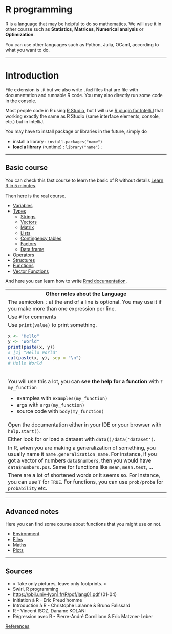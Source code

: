 # R programming

R is a language that may be helpful to do so mathematics. We will use it in other course such as **Statistics**, **Matrices**,  **Numerical analysis** or **Optimization**.

You can use other languages such as Python, Julia, OCaml, according to what you want to do.

<hr class="sl">

# Introduction

File extension is ``.R`` but we also write ``.Rmd`` files that are file with documentation
and runnable R code. You may also directly run some code in the console.

Most people code in R using [R Studio](https://www.rstudio.com/), but I will use [R plugin for IntelliJ](https://plugins.jetbrains.com/plugin/6632-r-language-for-intellij)
that working exactly the same as R Studio (same interface elements, console, etc.) but in IntelliJ.

You may have to install package or libraries in the future, simply do

* install a library : ``install.packages("name")``
* **load a library** (runtime) : ``library("name");``

<hr class="sr">

## Basic course

You can check this fast course to learn the basic of R without details [Learn R
in 5 minutes](5min.md).

Then here is the real course.

* [Variables](syntax/variables.md)
* [Types](syntax/types.md)
  * [Strings](syntax/types/strings.md)
  * [Vectors](syntax/types/vectors.md)
  * [Matrix](syntax/types/matrix.md)
  * [Lists](syntax/types/lists.md)
  * [Contingency tables](syntax/types/table.md)
  * [Factors](syntax/types/factors.md)
  * [Data.frame](syntax/types/data-frame.md)
* [Operators](syntax/operators.md)
* [Structures](syntax/structures.md)
* [Functions](syntax/functions.md)
* [Vector Functions](syntax/types/vectors-fun.md)

And here you can learn how to write [Rmd documentation](rmd.md).

<table class="table table-dark table-bordered table-striped">
<tr><th class="text-center">Other notes about the Language</th></tr>
<tr><td>
The semicolon <code>;</code> at the end of a line is optional. You may use it if you make more than one expression per line.
</td></tr>
<tr><td> 
Use <code>#</code> for comments
</td></tr>
<tr><td> 
Use <code>print(value)</code> to print something.

```r
x <- "Hello"
y <- "World"
print(paste(x, y))
# [1] "Hello World"
cat(paste(x, y), sep = "\n")
# Hello World
```
</td></tr>
<tr><td>

You will use this a lot, you can **see the help for a function** with ``?my_function``
* examples with ``examples(my_function)``
* args with ``args(my_function)``
* source code with ``body(my_function)``
</td></tr>
<tr><td>
Open the documentation either in your IDE or your browser with <code>help.start()</code>.
</td></tr>
<tr><td>
Either look for or load a dataset
with <code>data()/data('dataset')</code>.
</td></tr>
<tr><td>
In R, when you are making a generalization of something, you usually name it <code>name.generalization_name</code>. For instance, if you got a vector of numbers <code>data$numbers</code>, then you would have <code>data$numbers.pos</code>. Same for functions like <code>mean</code>, <code>mean.test</code>,
...
</td></tr>
<tr><td>
There are a lot of shortened words or it seems so. For instance, you can use <code>T</code> for <code>TRUE</code>. For functions, you can use <code>prob/proba</code> for <code>probability</code> etc.
</td></tr>
</table>

<hr class="sl">

## Advanced notes

Here you can find some course about functions that you might use or not.

* [Environment](utils/environment.md)
* [Files](utils/files.md)
* [Maths](utils/maths.md)
* [Plots](utils/plot.md)

<hr class="sr">

## Sources

* « Take only pictures, leave only footprints. »
* Swirl, R programming
* <https://pbil.univ-lyon1.fr/R/pdf/lang01.pdf> (01-04)
* Initiation à R - Eric Preud’homme
* Introduction à R - Christophe Lalanne & Bruno Falissard
* R - Vincent ISOZ, Daname KOLANI
* Régression avec R - Pierre-André Cornillonn & Eric Matzner-Løber

[References](refs.md)